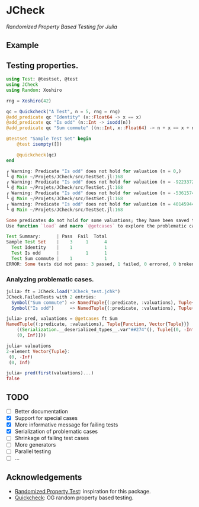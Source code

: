 # JCheck
*Randomized Property Based Testing for Julia*

## Example

## Testing properties.
``` julia
using Test: @testset, @test
using JCheck
using Random: Xoshiro

rng = Xoshiro(42)

qc = Quickcheck("A Test", n = 5, rng = rng)
@add_predicate qc "Identity" (x::Float64 -> x == x)
@add_predicate qc "Is odd" (n::Int -> isodd(n))
@add_predicate qc "Sum commute" ((n::Int, x::Float64) -> n + x == x + n)

@testset "Sample Test Set" begin
    @test isempty([])

    @quickcheck(qc)
end
```

``` julia
┌ Warning: Predicate "Is odd" does not hold for valuation (n = 0,)
└ @ Main ~/Projets/JCheck/src/TestSet.jl:168
┌ Warning: Predicate "Is odd" does not hold for valuation (n = -9223372036854775808,)
└ @ Main ~/Projets/JCheck/src/TestSet.jl:168
┌ Warning: Predicate "Is odd" does not hold for valuation (n = -5361574982048072896,)
└ @ Main ~/Projets/JCheck/src/TestSet.jl:168
┌ Warning: Predicate "Is odd" does not hold for valuation (n = 4014594483864527338,)
└ @ Main ~/Projets/JCheck/src/TestSet.jl:168

Some predicates do not hold for some valuations; they have been saved to JCheck_<date>.jchk.
Use function `load` and macro `@getcases` to explore the problematic cases.

Test Summary:      | Pass  Fail  Total
Sample Test Set    |    3     1      4
  Test Identity    |    1            1
  Test Is odd      |          1      1
  Test Sum commute |    1            1
ERROR: Some tests did not pass: 3 passed, 1 failed, 0 errored, 0 broken.
```

### Analyzing problematic cases.
``` julia
julia> ft = JCheck.load("JCheck_test.jchk")
JCheck.FailedTests with 2 entries:
  Symbol("Sum commute") => NamedTuple{(:predicate, :valuations), Tuple{Function…
  Symbol("Is odd")      => NamedTuple{(:predicate, :valuations), Tuple{Function…

julia> pred, valuations = @getcases ft Sum
NamedTuple{(:predicate, :valuations), Tuple{Function, Vector{Tuple}}}
    ((Serialization.__deserialized_types__.var"##274"(), Tuple[(0, -Inf),
    (0, Inf)]))

julia> valuations
2-element Vector{Tuple}:
 (0, -Inf)
 (0, Inf)

julia> pred(first(valuations)...)
false
```


## TODO
- [ ] Better documentation
- [X] Support for special cases
- [X] More informative message for failing tests
- [X] Serialization of problematic cases
- [ ] Shrinkage of failing test cases
- [ ] More generators
- [ ] Parallel testing
- [ ] ...

## Acknowledgements
- [Randomized Property Test](https://git.sr.ht/~quf/RandomizedPropertyTest.jl): inspiration for this package.
- [Quickcheck](https://github.com/nick8325/quickcheck): OG random
  property based testing.
